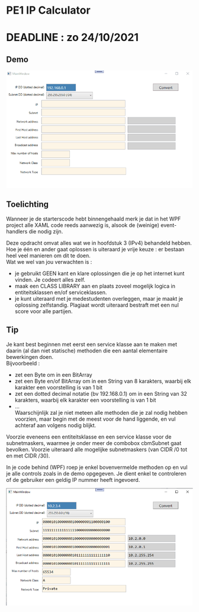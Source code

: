 # PE1 IP Calculator
# DEADLINE : zo 24/10/2021

## Demo

![demo](assets/demo.gif) 

## Toelichting

Wanneer je de starterscode hebt binnengehaald merk je dat in het WPF project alle XAML code reeds aanwezig is, alsook de (weinige) event-handlers die nodig zijn.

Deze opdracht omvat alles wat we in hoofdstuk 3 (IPv4) behandeld hebben. 
Hoe je één en ander gaat oplossen is uiteraard je vrije keuze : er bestaan heel veel manieren om dit te doen.  
Wat we wel van jou verwachten is :  
  * je gebruikt GEEN kant en klare oplossingen die je op het internet kunt vinden.  Je codeert alles zelf.
  * maak een CLASS LIBRARY aan en plaats zoveel mogelijk logica in entiteitsklassen en/of serviceklassen.  
  * je kunt uiteraard met je medestudenten overleggen, maar je maakt je oplossing zelfstandig.  Plagiaat wordt uiteraard bestraft met een nul score voor alle partijen.

## Tip

Je kant best beginnen met eerst een service klasse aan te maken met daarin (al dan niet statische) methoden die een aantal elementaire bewerkingen doen.  
Bijvoorbeeld : 
  * zet een Byte om in een BitArray
  * zet een Byte en/of BitArray om in een String van 8 karakters, waarbij elk karakter een voorstelling is van 1 bit 
  * zet een dotted decimal notatie (bv 192.168.0.1) om in een String van 32 karakters, waarbij elk karakter een voorstelling is van 1 bit
  * ...  
Waarschijnlijk zal je niet meteen alle methoden die je zal nodig hebben voorzien, maar begin met de meest voor de hand liggende, en vul achteraf aan volgens nodig blijkt.

Voorzie eveneens een entiteitsklasse en een service klasse voor de subnetmaskers, waarmee je onder meer de combobox cbmSubnet gaat bevolken. Voorzie uiteraard alle mogelijke subnetmaskers (van CIDR /0 tot en met  CIDR /30).

In je code behind (WPF) roep je enkel bovenvermelde methoden op en vul je alle controls zoals in de demo opgegeven.
Je dient enkel te controleren of de gebruiker een geldig IP nummer heeft ingevoerd.

![demo](assets/IPCalculator.png) 

